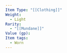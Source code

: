 ```yaml
---
Item Type: "[[Clothing]]"
Weight:
  - Light
Rarity:
  - "[[Mundane]]"
Value (gp): 
Item tags:
  - Worn
---
```

